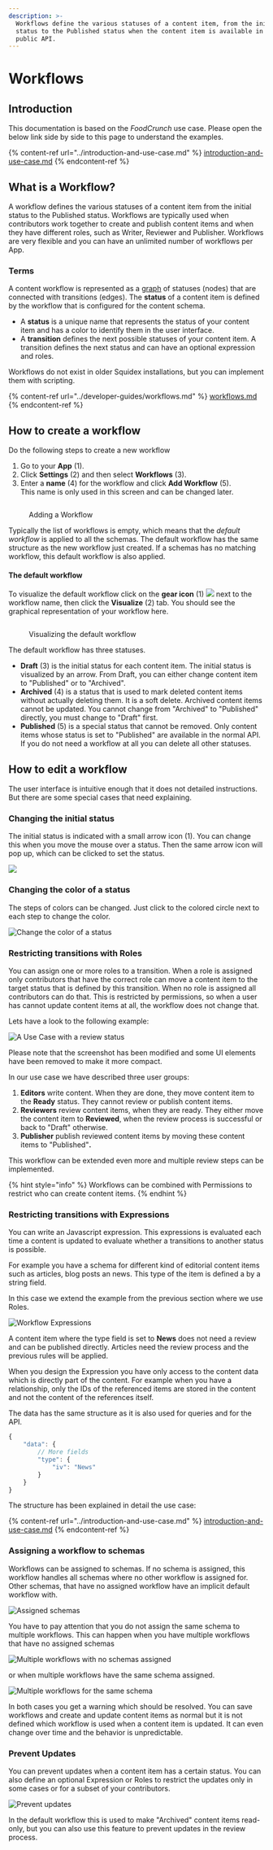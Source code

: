 ```yaml
---
description: >-
  Workflows define the various statuses of a content item, from the initial
  status to the Published status when the content item is available in the
  public API.
---
```


# Workflows

## Introduction

This documentation is based on the _FoodCrunch_ use case. Please open the below link side by side to this page to understand the examples.

{% content-ref url="../introduction-and-use-case.md" %}
[introduction-and-use-case.md](../introduction-and-use-case.md)
{% endcontent-ref %}

## What is a Workflow?

A workflow defines the various statuses of a content item from the initial status to the Published status. Workflows are typically used when contributors work together to create and publish content items and when they have different roles, such as Writer, Reviewer and Publisher. Workflows are very flexible and you can have an unlimited number of workflows per App.

### Terms

A content workflow is represented as a [graph](https://en.wikipedia.org/wiki/Graph\_\(discrete\_mathematics\)) of statuses (nodes) that are connected with transitions (edges). The **status** of a content item is defined by the workflow that is configured for the content schema.

* A **status** is a unique name that represents the status of your content item and has a color to identify them in the user interface.
* A **transition** defines the next possible statuses of your content item. A transition defines the next status and can have an optional expression and roles.

Workflows do not exist in older Squidex installations, but you can implement them with scripting.

{% content-ref url="../developer-guides/workflows.md" %}
[workflows.md](../developer-guides/workflows.md)
{% endcontent-ref %}

## How to create a workflow

Do the following steps to create a new workflow

1. Go to your **App** (1).
2. Click **Settings** (2) and then select **Workflows** (3).
3. Enter a **name** (4) for the workflow and click **Add Workflow** (5).\
   This name is only used in this screen and can be changed later.

<figure><img src="../../.gitbook/assets/2022-11-23_15-25.png" alt=""><figcaption><p>Adding a Workflow</p></figcaption></figure>

Typically the list of workflows is empty, which means that the _default workflow_ is applied to all the schemas. The default workflow has the same structure as the new workflow just created. If a schemas has no matching workflow, this default workflow is also applied.

#### The default workflow

To visualize the default workflow click on the **gear icon** (1) ![](../../.gitbook/assets/2022-11-22\_19-23.png) next to the workflow name, then click the **Visualize** (2) tab. You should see the graphical representation of your workflow here.

<figure><img src="../../.gitbook/assets/2022-11-23_15-58.png" alt=""><figcaption><p>Visualizing the default workflow</p></figcaption></figure>

The default workflow has three statuses.&#x20;

* **Draft** (3) is the initial status for each content item. The initial status is visualized by an arrow. From Draft, you can either change content item to "Published" or to "Archived".
* **Archived** (4) is a status that is used to mark deleted content items without actually deleting them. It is a soft delete. Archived content items cannot be updated. You cannot change from "Archived" to "Published" directly, you must change to "Draft" first.
* **Published** (5) is a special status that cannot be removed. Only content items whose status is set to "Published" are available in the normal API. If you do not need a workflow at all you can delete all other statuses.

## How to edit a workflow

The user interface is intuitive enough that it does not detailed instructions. But there are some special cases that need explaining.

### Changing the initial status

The initial status is indicated with a small arrow icon (1). You can change this when you move the mouse over a status. Then the same arrow icon will pop up, which can be clicked to set the status.

![](<../../.gitbook/assets/image (36).png>)

### Changing the color of a status

The steps of colors can be changed. Just click to the colored circle next to each step to change the color.

![Change the color of a status](<../../.gitbook/assets/image (29).png>)

### Restricting transitions with Roles

You can assign one or more roles to a transition. When a role is assigned only contributors that have the correct role can move a content item to the target status that is defined by this transition. When no role is assigned all contributors can do that. This is restricted by permissions, so when a user has cannot update content items at all, the workflow does not change that.

Lets have a look to the following example:

![A Use Case with a review status](<../../.gitbook/assets/image (31).png>)

Please note that the screenshot has been modified and some UI elements have been removed to make it more compact.

In our use case we have described three user groups:

1. **Editors** write content. When they are done, they move content item to the **Ready** status. They cannot review or publish content items.
2. **Reviewers** review content items, when they are ready. They either move the content item to **Reviewed**, when the review process is successful or back to "Draft" otherwise.
3. **Publisher** publish reviewed content items by moving these content items to "Published"**.**

This workflow can be extended even more and multiple review steps can be implemented.

{% hint style="info" %}
Workflows can be combined with Permissions to restrict who can create content items.
{% endhint %}

### Restricting transitions with Expressions

You can write an Javascript expression. This expressions is evaluated each time a content is updated to evaluate whether a transitions to another status is possible.

For example you have a schema for different kind of editorial content items such as articles, blog posts an news. This type of the item is defined a by a string field.

In this case we extend the example from the previous section where we use Roles.

![Workflow Expressions](<../../.gitbook/assets/image (37).png>)

A content item where the type field is set to **News** does not need a review and can be published directly. Articles need the review process and the previous rules will be applied.

When you design the Expression you have only access to the content data which is directly part of the content. For example when you have a relationship, only the IDs of the referenced items are stored in the content and not the content of the references itself.

The data has the same structure as it is also used for queries and for the API.

```javascript
{
    "data": {
        // More fields
        "type": {
            "iv": "News"
        }
    }
}
```

The structure has been explained in detail the use case:

{% content-ref url="../introduction-and-use-case.md" %}
[introduction-and-use-case.md](../introduction-and-use-case.md)
{% endcontent-ref %}

### Assigning a workflow to schemas

Workflows can be assigned to schemas. If no schema is assigned, this workflow handles all schemas where no other workflow is assigned for. Other schemas, that have no assigned workflow have an implicit default workflow with.

![Assigned schemas](<../../.gitbook/assets/image (32).png>)

You have to pay attention that you do not assign the same schema to multiple workflows. This can happen when you have multiple workflows that have no assigned schemas

![Multiple workflows with no schemas assigned](<../../.gitbook/assets/image (33).png>)

or when multiple workflows have the same schema assigned.

![Multiple workflows for the same schema](<../../.gitbook/assets/image (35).png>)

In both cases you get a warning which should be resolved. You can save workflows and create and update content items as normal but it is not defined which workflow is used when a content item is updated. It can even change over time and the behavior is unpredictable.

### Prevent Updates

You can prevent updates when a content item has a certain status. You can also define an optional Expression or Roles to restrict the updates only in some cases or for a subset of your contributors.

![Prevent updates](<../../.gitbook/assets/image (38).png>)

In the default workflow this is used to make "Archived" content items read-only, but you can also use this feature to prevent updates in the review process.
